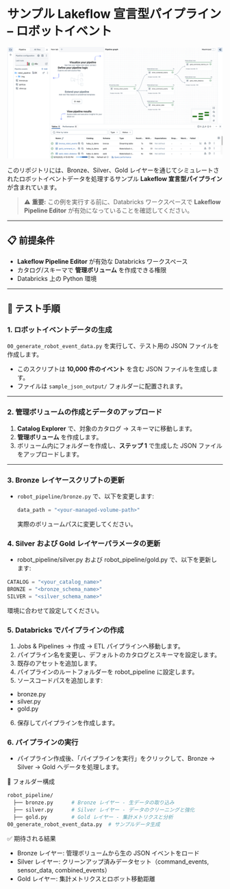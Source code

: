 # サンプル Lakeflow 宣言型パイプライン – ロボットイベント
![](pipeline_result.png)

このリポジトリには、Bronze、Silver、Gold レイヤーを通じてシミュレートされたロボットイベントデータを処理するサンプル **Lakeflow 宣言型パイプライン** が含まれています。  
> ⚠ **重要:** この例を実行する前に、Databricks ワークスペースで **Lakeflow Pipeline Editor** が有効になっていることを確認してください。

---

## 📋 前提条件
- **Lakeflow Pipeline Editor** が有効な Databricks ワークスペース
- カタログ/スキーマで **管理ボリューム** を作成できる権限
- Databricks 上の Python 環境

---

## 🚀 テスト手順

### 1. ロボットイベントデータの生成
`00_generate_robot_event_data.py` を実行して、テスト用の JSON ファイルを作成します。
- このスクリプトは **10,000 件のイベント** を含む JSON ファイルを生成します。
- ファイルは `sample_json_output/` フォルダーに配置されます。

---

### 2. 管理ボリュームの作成とデータのアップロード
1. **Catalog Explorer** で、対象のカタログ → スキーマに移動します。
2. **管理ボリューム** を作成します。
3. ボリューム内にフォルダーを作成し、**ステップ 1** で生成した JSON ファイルをアップロードします。

---

### 3. Bronze レイヤースクリプトの更新
- `robot_pipeline/bronze.py` で、以下を変更します:
  ```python
  data_path = "<your-managed-volume-path>"
  ```
  実際のボリュームパスに変更してください。

### 4. Silver および Gold レイヤーパラメータの更新
- robot_pipeline/silver.py および robot_pipeline/gold.py で、以下を更新します:

```python
CATALOG = "<your_catalog_name>"
BRONZE = "<bronze_schema_name>"
SILVER = "<silver_schema_name>"
```
環境に合わせて設定してください。

### 5. Databricks でパイプラインの作成
1. Jobs & Pipelines → 作成 → ETL パイプラインへ移動します。
2. パイプライン名を変更し、デフォルトのカタログとスキーマを設定します。
3. 既存のアセットを追加します。
4. パイプラインのルートフォルダーを robot_pipeline に設定します。
5. ソースコードパスを追加します:
- bronze.py
- silver.py
- gold.py
6. 保存してパイプラインを作成します。

### 6. パイプラインの実行
- パイプライン作成後、「パイプラインを実行」をクリックして、Bronze → Silver → Gold へデータを処理します。

📂 フォルダー構成
```bash
robot_pipeline/
  ├── bronze.py      # Bronze レイヤー - 生データの取り込み
  ├── silver.py      # Silver レイヤー - データのクリーニングと強化
  ├── gold.py        # Gold レイヤー - 集計メトリクスと分析
00_generate_robot_event_data.py  # サンプルデータ生成
```
✅ 期待される結果
- Bronze レイヤー: 管理ボリュームから生の JSON イベントをロード
- Silver レイヤー: クリーンアップ済みデータセット（command_events, sensor_data, combined_events）
- Gold レイヤー: 集計メトリクスとロボット移動距離